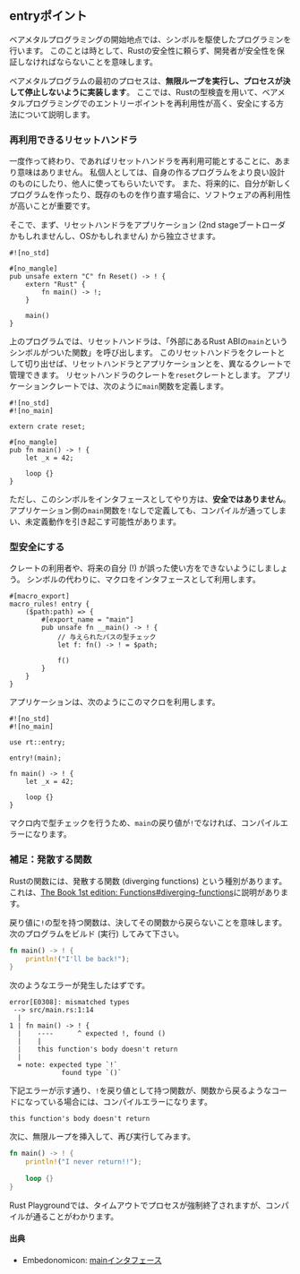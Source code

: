 ## entryポイント

ベアメタルプログラミングの開始地点では、シンボルを駆使したプログラミンを行います。
このことは時として、Rustの安全性に頼らず、開発者が安全性を保証しなければならないことを意味します。

ベアメタルプログラムの最初のプロセスは、**無限ループを実行し、プロセスが決して停止しないように実装します**。
ここでは、Rustの型検査を用いて、ベアメタルプログラミングでのエントリーポイントを再利用性が高く、安全にする方法について説明します。

### 再利用できるリセットハンドラ

一度作って終わり、であればリセットハンドラを再利用可能とすることに、あまり意味はありません。
私個人としては、自身の作るプログラムをより良い設計のものにしたり、他人に使ってもらいたいです。
また、将来的に、自分が新しくプログラムを作ったり、既存のものを作り直す場合に、ソフトウェアの再利用性が高いことが重要です。

そこで、まず、リセットハンドラをアプリケーション (2nd stageブートローダかもしれませんし、OSかもしれません) から独立させます。

```rust,ignore
#![no_std]

#[no_mangle]
pub unsafe extern "C" fn Reset() -> ! {
    extern "Rust" {
        fn main() -> !;
    }

    main()
}
```

上のプログラムでは、リセットハンドラは、「外部にあるRust ABIの`main`というシンボルがついた関数」を呼び出します。
このリセットハンドラをクレートとして切り出せば、リセットハンドラとアプリケーションとを、異なるクレートで管理できます。
リセットハンドラのクレートを`reset`クレートとします。
アプリケーションクレートでは、次のように`main`関数を定義します。

```rust,ignore
#![no_std]
#![no_main]

extern crate reset;

#[no_mangle]
pub fn main() -> ! {
    let _x = 42;

    loop {}
}
```

ただし、このシンボルをインタフェースとしてやり方は、**安全ではありません**。
アプリケーション側の`main`関数を`!`なしで定義しても、コンパイルが通ってしまい、未定義動作を引き起こす可能性があります。

### 型安全にする

クレートの利用者や、将来の自分 (!) が誤った使い方をできないようにしましょう。
シンボルの代わりに、マクロをインタフェースとして利用します。

```rust,ignore
#[macro_export]
macro_rules! entry {
    ($path:path) => {
        #[export_name = "main"]
        pub unsafe fn __main() -> ! {
            // 与えられたパスの型チェック
            let f: fn() -> ! = $path;

            f()
        }
    }
}
```

アプリケーションは、次のようにこのマクロを利用します。

```rust,ignore
#![no_std]
#![no_main]

use rt::entry;

entry!(main);

fn main() -> ! {
    let _x = 42;

    loop {}
}
```

マクロ内で型チェックを行うため、`main`の戻り値が`!`でなければ、コンパイルエラーになります。

### 補足：発散する関数

Rustの関数には、発散する関数 (diverging functions) という種別があります。
これは、[The Book 1st edition: Functions#diverging-functions]に説明があります。

[The Book 1st edition: Functions#diverging-functions]: https://doc.rust-lang.org/1.30.0/book/first-edition/functions.html#diverging-functions

戻り値に`!`の型を持つ関数は、決してその関数から戻らないことを意味します。
次のプログラムをビルド (実行) してみて下さい。

```rust
fn main() -> ! {
    println!("I'll be back!");
}
```

次のようなエラーが発生したはずです。

```
error[E0308]: mismatched types
 --> src/main.rs:1:14
  |
1 | fn main() -> ! {
  |    ----      ^ expected !, found ()
  |    |
  |    this function's body doesn't return
  |
  = note: expected type `!`
             found type `()`
```

下記エラーが示す通り、`!`を戻り値として持つ関数が、関数から戻るようなコードになっている場合には、コンパイルエラーになります。

```
this function's body doesn't return
```

次に、無限ループを挿入して、再び実行してみます。

```rust
fn main() -> ! {
    println!("I never return!!");
    
    loop {}
}
```

Rust Playgroundでは、タイムアウトでプロセスが強制終了されますが、コンパイルが通ることがわかります。

#### 出典

- Embedonomicon: [mainインタフェース]
 
[mainインタフェース]: https://tomoyuki-nakabayashi.github.io/embedonomicon/main.html